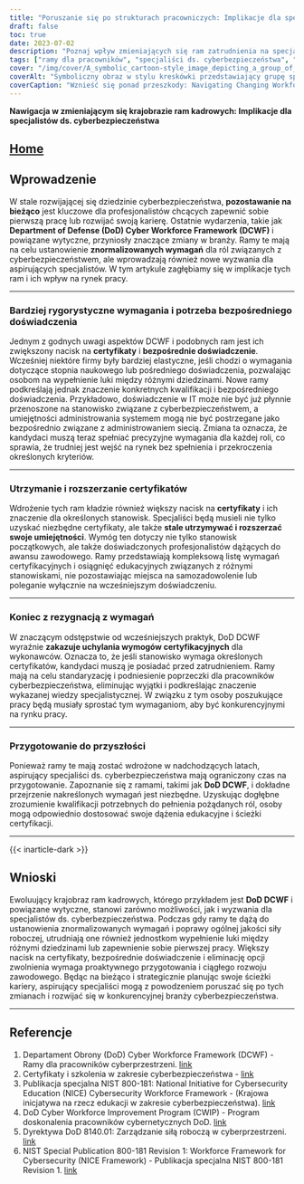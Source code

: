 ```yaml
---
title: "Poruszanie się po strukturach pracowniczych: Implikacje dla specjalistów ds. cyberbezpieczeństwa"
draft: false
toc: true
date: 2023-07-02
description: "Poznaj wpływ zmieniających się ram zatrudnienia na specjalistów ds. cyberbezpieczeństwa i wyzwania, przed którymi stoją, aby spełnić nowe wymagania."
tags: ["ramy dla pracowników", "specjaliści ds. cyberbezpieczeństwa", "Departament Obrony", "DoD Cyber Workforce Framework", "certyfikaty", "rynek pracy", "rozwój zawodowy", "ścieżki kariery", "branża cyberbezpieczeństwa", "bezpośrednie doświadczenie", "znormalizowane wymagania", "opcje zwolnienia", "kwalifikacje", "ewoluujący krajobraz", "DCWF", "implikacje ramowe", "zmieniające się wymagania", "pracownicy cyberbezpieczeństwa", "rozwój kariery", "wytyczne dla pracowników", "certyfikaty bezpieczeństwa", "role związane z cyberbezpieczeństwem", "zmiany w branży", "rynek pracy cyberbezpieczeństwa", "wyzwania związane z siłą roboczą", "edukacja w zakresie cyberbezpieczeństwa", "rozszerzenie zestawu umiejętności", "standardy pracowników cyberbezpieczeństwa", "przyszłych specjalistów ds. cyberbezpieczeństwa", "Przygotowanie DoD DCWF", "wzmocnienie siły roboczej"]
cover: "/img/cover/A_symbolic_cartoon-style_image_depicting_a_group_of_cyberse.png"
coverAlt: "Symboliczny obraz w stylu kreskówki przedstawiający grupę specjalistów ds. cyberbezpieczeństwa poruszających się po krajobrazie przypominającym labirynt z ramami siły roboczej jako wysokimi przeszkodami, trzymając certyfikaty i wspinając się po drabinach rozwoju zawodowego."
coverCaption: "Wznieść się ponad przeszkody: Navigating Changing Workforce Frameworks."
---
```


**Nawigacja w zmieniającym się krajobrazie ram kadrowych: Implikacje dla specjalistów ds. cyberbezpieczeństwa**

## [Home](/cyber-security-career-playbook-start/)

## Wprowadzenie

W stale rozwijającej się dziedzinie cyberbezpieczeństwa, **pozostawanie na bieżąco** jest kluczowe dla profesjonalistów chcących zapewnić sobie pierwszą pracę lub rozwijać swoją karierę. Ostatnie wydarzenia, takie jak **Department of Defense (DoD) Cyber Workforce Framework (DCWF)** i powiązane wytyczne, przyniosły znaczące zmiany w branży. Ramy te mają na celu ustanowienie **znormalizowanych wymagań** dla ról związanych z cyberbezpieczeństwem, ale wprowadzają również nowe wyzwania dla aspirujących specjalistów. W tym artykule zagłębiamy się w implikacje tych ram i ich wpływ na rynek pracy.

______

### Bardziej rygorystyczne wymagania i potrzeba bezpośredniego doświadczenia

Jednym z godnych uwagi aspektów DCWF i podobnych ram jest ich zwiększony nacisk na **certyfikaty** i **bezpośrednie doświadczenie**. Wcześniej niektóre firmy były bardziej elastyczne, jeśli chodzi o wymagania dotyczące stopnia naukowego lub pośredniego doświadczenia, pozwalając osobom na wypełnienie luki między różnymi dziedzinami. Nowe ramy podkreślają jednak znaczenie konkretnych kwalifikacji i bezpośredniego doświadczenia. Przykładowo, doświadczenie w IT może nie być już płynnie przenoszone na stanowisko związane z cyberbezpieczeństwem, a umiejętności administrowania systemem mogą nie być postrzegane jako bezpośrednio związane z administrowaniem siecią. Zmiana ta oznacza, że kandydaci muszą teraz spełniać precyzyjne wymagania dla każdej roli, co sprawia, że trudniej jest wejść na rynek bez spełnienia i przekroczenia określonych kryteriów.

______

### Utrzymanie i rozszerzanie certyfikatów

Wdrożenie tych ram kładzie również większy nacisk na **certyfikaty** i ich znaczenie dla określonych stanowisk. Specjaliści będą musieli nie tylko uzyskać niezbędne certyfikaty, ale także **stale utrzymywać i rozszerzać swoje umiejętności**. Wymóg ten dotyczy nie tylko stanowisk początkowych, ale także doświadczonych profesjonalistów dążących do awansu zawodowego. Ramy przedstawiają kompleksową listę wymagań certyfikacyjnych i osiągnięć edukacyjnych związanych z różnymi stanowiskami, nie pozostawiając miejsca na samozadowolenie lub poleganie wyłącznie na wcześniejszym doświadczeniu.

______

### Koniec z rezygnacją z wymagań

W znaczącym odstępstwie od wcześniejszych praktyk, DoD DCWF wyraźnie **zakazuje uchylania wymogów certyfikacyjnych** dla wykonawców. Oznacza to, że jeśli stanowisko wymaga określonych certyfikatów, kandydaci muszą je posiadać przed zatrudnieniem. Ramy mają na celu standaryzację i podniesienie poprzeczki dla pracowników cyberbezpieczeństwa, eliminując wyjątki i podkreślając znaczenie wykazanej wiedzy specjalistycznej. W związku z tym osoby poszukujące pracy będą musiały sprostać tym wymaganiom, aby być konkurencyjnymi na rynku pracy.

______

### Przygotowanie do przyszłości

Ponieważ ramy te mają zostać wdrożone w nadchodzących latach, aspirujący specjaliści ds. cyberbezpieczeństwa mają ograniczony czas na przygotowanie. Zapoznanie się z ramami, takimi jak **DoD DCWF**, i dokładne przejrzenie nakreślonych wymagań jest niezbędne. Uzyskując dogłębne zrozumienie kwalifikacji potrzebnych do pełnienia pożądanych ról, osoby mogą odpowiednio dostosować swoje dążenia edukacyjne i ścieżki certyfikacji.

______
{{< inarticle-dark >}}
## Wnioski

Ewoluujący krajobraz ram kadrowych, którego przykładem jest **DoD DCWF** i powiązane wytyczne, stanowi zarówno możliwości, jak i wyzwania dla specjalistów ds. cyberbezpieczeństwa. Podczas gdy ramy te dążą do ustanowienia znormalizowanych wymagań i poprawy ogólnej jakości siły roboczej, utrudniają one również jednostkom wypełnienie luki między różnymi dziedzinami lub zapewnienie sobie pierwszej pracy. Większy nacisk na certyfikaty, bezpośrednie doświadczenie i eliminację opcji zwolnienia wymaga proaktywnego przygotowania i ciągłego rozwoju zawodowego. Będąc na bieżąco i strategicznie planując swoje ścieżki kariery, aspirujący specjaliści mogą z powodzeniem poruszać się po tych zmianach i rozwijać się w konkurencyjnej branży cyberbezpieczeństwa.

______

## Referencje

1. Departament Obrony (DoD) Cyber Workforce Framework (DCWF) - Ramy dla pracowników cyberprzestrzeni. [link](https://www.acq.osd.mil/cmmc/dod-cyber-workforce-framework.html)
2. Certyfikaty i szkolenia w zakresie cyberbezpieczeństwa - [link](https://www.comptia.org/certifications/security)
3. Publikacja specjalna NIST 800-181: National Initiative for Cybersecurity Education (NICE) Cybersecurity Workforce Framework - (Krajowa inicjatywa na rzecz edukacji w zakresie cyberbezpieczeństwa). [link](https://nvlpubs.nist.gov/nistpubs/specialpublications/nist.sp.800-181.pdf)
4. DoD Cyber Workforce Improvement Program (CWIP) - Program doskonalenia pracowników cybernetycznych DoD. [link](https://public.cyber.mil/wid/dcwf/)
5. Dyrektywa DoD 8140.01: Zarządzanie siłą roboczą w cyberprzestrzeni. [link](https://dodcio.defense.gov/Portals/0/Documents/Library/DoDM-8140-03.pdf)
6. NIST Special Publication 800-181 Revision 1: Workforce Framework for Cybersecurity (NICE Framework) - Publikacja specjalna NIST 800-181 Revision 1. [link](https://csrc.nist.gov/publications/detail/sp/800-181/rev-1/final)